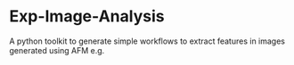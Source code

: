 # Exp-Image-Analysis
A python toolkit to generate simple workflows to extract features in images generated using AFM e.g.
